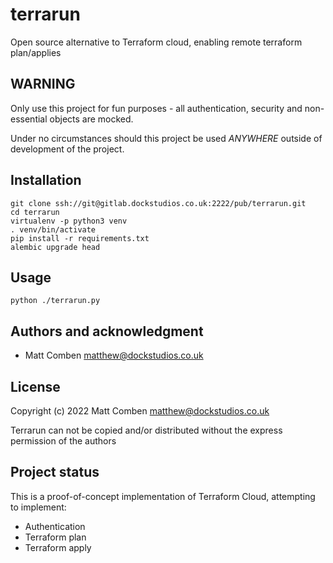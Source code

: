 # terrarun

Open source alternative to Terraform cloud, enabling remote terraform plan/applies

## WARNING

Only use this project for fun purposes - all authentication, security and non-essential objects are mocked.

Under no circumstances should this project be used _ANYWHERE_ outside of development of the project.

## Installation

    git clone ssh://git@gitlab.dockstudios.co.uk:2222/pub/terrarun.git
    cd terrarun
    virtualenv -p python3 venv
    . venv/bin/activate
    pip install -r requirements.txt
    alembic upgrade head

## Usage

    python ./terrarun.py


## Authors and acknowledgment

 * Matt Comben <matthew@dockstudios.co.uk>

## License

Copyright (c) 2022 Matt Comben <matthew@dockstudios.co.uk>

Terrarun can not be copied and/or distributed without the express
permission of the authors

## Project status

This is a proof-of-concept implementation of Terraform Cloud, attempting to implement:
 * Authentication
 * Terraform plan
 * Terraform apply
